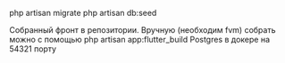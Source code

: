 php artisan migrate
php artisan db:seed

Собранный фронт в репозитории. 
Вручную (необходим fvm) собрать можно с помощью php artisan app:flutter_build
Postgres в докере на 54321 порту
